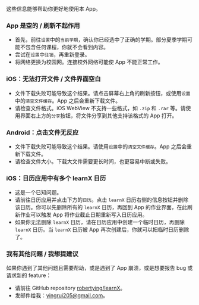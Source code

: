 这些信息能够帮助你更好地使用本 App。

### App 是空的 / 刷新不起作用

- 首先，前往`设置`中的`当前学期`，确认你已经选中了正确的学期。部分夏季学期可能不包含任何课程，你就不会看到内容。
- 尝试在`设置`中`注销`，再重新登录。
- 将网络更换为校园网。连接校外网络可能使 App 不能正常工作。

### iOS：无法打开文件 / 文件界面空白

- 文件下载失败可能导致这个结果。请点击屏幕右上角的刷新按钮，或使用`设置`中的`清空文件缓存`。App 之后会重新下载文件。
- 请检查文件格式。iOS WebView 不支持一些格式，如 `.zip` 和 `.rar` 等。请使用界面右上方的`分享`按钮，将文件分享到其他支持该格式的 App 打开。

### Android：点击文件无反应

- 文件下载失败可能导致这个结果。请使用`设置`中的`清空文件缓存`。App 之后会重新下载文件。
- 请检查文件大小。下载大文件需要更长时间，也更容易中断或失败。

### iOS：日历应用中有多个 learnX 日历

- 这是一个已知问题。
- 请前往日历应用并点击下方的`日历`。点击 `learnX` 日历右侧的信息按钮并删除该日历。你可以先删除所有的 `learnX` 日历，再回到 App 的作业界面，在此刷新作业可以触发 App 将作业截止日期重新写入日历应用。
- 如果你无法删除 `learnX` 日历，请在日历应用中创建一个临时日历，再删除 `learnX` 日历。当 `learnX` 日历被 App 再次创建后，你就可以把临时日历删除了。

### 我有其他问题 / 我想提建议

如果你遇到了其他问题且需要帮助，或是遇到了 App 崩溃，或是想要报告 bug 或请求新的 feature：

- 请前往 GitHub repository [robertying/learnX](https://github.com/robertying/learnX/issues)。
- 发邮件给我：[yingrui205@gmail.com](mailto:yingrui205@gmail.com)。
